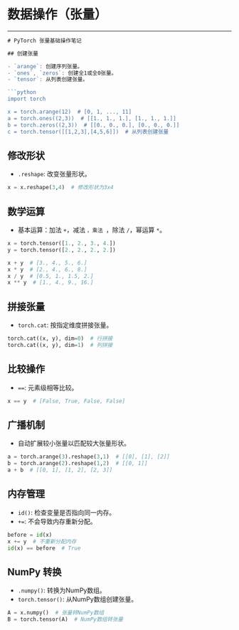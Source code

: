# 数据操作（张量）

---

```jsx
# PyTorch 张量基础操作笔记

## 创建张量

- `arange`: 创建序列张量。
- `ones`, `zeros`: 创建全1或全0张量。
- `tensor`: 从列表创建张量。

```python
import torch

x = torch.arange(12)  # [0, 1, ..., 11]
a = torch.ones((2,3))  # [[1., 1., 1.], [1., 1., 1.]]
b = torch.zeros((2,3))  # [[0., 0., 0.], [0., 0., 0.]]
c = torch.tensor([[1,2,3],[4,5,6]])  # 从列表创建张量

```

## 修改形状

- `.reshape`: 改变张量形状。

```python
x = x.reshape(3,4)  # 修改形状为3x4

```

## 数学运算

- 基本运算：加法 `+`，减法 ``，乘法 ``，除法 `/`，幂运算 `*`。

```python
x = torch.tensor([1., 2., 3., 4.])
y = torch.tensor([2., 2., 2., 2.])

x + y  # [3., 4., 5., 6.]
x * y  # [2., 4., 6., 8.]
x / y  # [0.5, 1., 1.5, 2.]
x ** y  # [1., 4., 9., 16.]

```

## 拼接张量

- `torch.cat`: 按指定维度拼接张量。

```python
torch.cat((x, y), dim=0)  # 行拼接
torch.cat((x, y), dim=1)  # 列拼接

```

## 比较操作

- `==`: 元素级相等比较。

```python
x == y  # [False, True, False, False]

```

## 广播机制

- 自动扩展较小张量以匹配较大张量形状。

```python
a = torch.arange(3).reshape(3,1)  # [[0], [1], [2]]
b = torch.arange(2).reshape(1,2)  # [[0, 1]]
a + b  # [[0, 1], [1, 2], [2, 3]]

```

## 内存管理

- `id()`: 检查变量是否指向同一内存。
- `+=`: 不会导致内存重新分配。

```python
before = id(x)
x += y  # 不重新分配内存
id(x) == before  # True

```

## NumPy 转换

- `.numpy()`: 转换为NumPy数组。
- `torch.tensor()`: 从NumPy数组创建张量。

```python
A = x.numpy()  # 张量转NumPy数组
B = torch.tensor(A)  # NumPy数组转张量
```